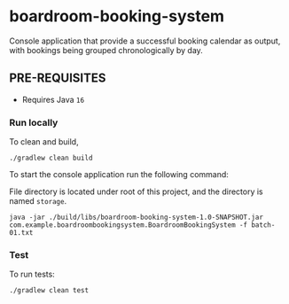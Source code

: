 # boardroom-booking-system

Console application that provide a successful booking calendar as output, with bookings being grouped chronologically by day.

## PRE-REQUISITES

- Requires Java `16`

### Run locally

To clean and build,

```
./gradlew clean build
```

To start the console application run the following command:

File directory is located under root of this project, and the directory is named `storage`.

```
java -jar ./build/libs/boardroom-booking-system-1.0-SNAPSHOT.jar com.example.boardroombookingsystem.BoardroomBookingSystem -f batch-01.txt
```

### Test

To run tests:

```
./gradlew clean test
```